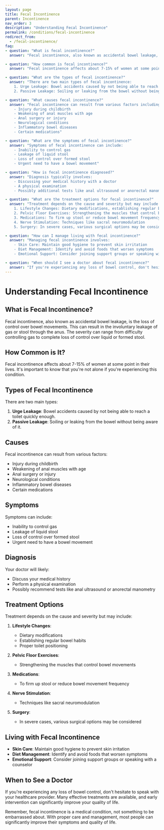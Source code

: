 ```yaml
---
layout: page
title: Fecal Incontinence
parent: Incontinence
nav_order: 3
description: "Understanding Fecal Incontinence"
permalink: /conditions/fecal-incontinence
redirect_from:
  - /fecal-incontinence/
faq:
- question: "What is fecal incontinence?"
  answer: "Fecal incontinence, also known as accidental bowel leakage, is the loss of control over bowel movements. This can result in the involuntary leakage of gas or stool through the anus. The severity can range from difficulty controlling gas to complete loss of control over liquid or formed stool."

- question: "How common is fecal incontinence?"
  answer: "Fecal incontinence affects about 7-15% of women at some point in their lives."

- question: "What are the types of fecal incontinence?"
  answer: "There are two main types of fecal incontinence:
    1. Urge Leakage: Bowel accidents caused by not being able to reach a toilet quickly enough.
    2. Passive Leakage: Soiling or leaking from the bowel without being aware of it."

- question: "What causes fecal incontinence?"
  answer: "Fecal incontinence can result from various factors including:
    - Injury during childbirth
    - Weakening of anal muscles with age
    - Anal surgery or injury
    - Neurological conditions
    - Inflammatory bowel diseases
    - Certain medications"

- question: "What are the symptoms of fecal incontinence?"
  answer: "Symptoms of fecal incontinence can include:
    - Inability to control gas
    - Leakage of liquid stool
    - Loss of control over formed stool
    - Urgent need to have a bowel movement"

- question: "How is fecal incontinence diagnosed?"
  answer: "Diagnosis typically involves:
    - Discussing your medical history with a doctor
    - A physical examination
    - Possibly additional tests like anal ultrasound or anorectal manometry"

- question: "What are the treatment options for fecal incontinence?"
  answer: "Treatment depends on the cause and severity but may include:
    1. Lifestyle Changes: Dietary modifications, establishing regular bowel habits, proper toilet positioning
    2. Pelvic Floor Exercises: Strengthening the muscles that control bowel movements
    3. Medications: To firm up stool or reduce bowel movement frequency
    4. Nerve Stimulation: Techniques like sacral neuromodulation
    5. Surgery: In severe cases, various surgical options may be considered"

- question: "How can I manage living with fecal incontinence?"
  answer: "Managing fecal incontinence involves:
    - Skin Care: Maintain good hygiene to prevent skin irritation
    - Diet Management: Identify and avoid foods that worsen symptoms
    - Emotional Support: Consider joining support groups or speaking with a counselor"

- question: "When should I see a doctor about fecal incontinence?"
  answer: "If you're experiencing any loss of bowel control, don't hesitate to speak with your healthcare provider. Many effective treatments are available, and early intervention can significantly improve your quality of life."
---
```


# Understanding Fecal Incontinence

## What is Fecal Incontinence?

Fecal incontinence, also known as accidental bowel leakage, is the loss of control over bowel movements. This can result in the involuntary leakage of gas or stool through the anus. The severity can range from difficulty controlling gas to complete loss of control over liquid or formed stool.

## How Common is It?

Fecal incontinence affects about 7-15% of women at some point in their lives. It's important to know that you're not alone if you're experiencing this condition.

## Types of Fecal Incontinence

There are two main types:
1. **Urge Leakage**: Bowel accidents caused by not being able to reach a toilet quickly enough.
2. **Passive Leakage**: Soiling or leaking from the bowel without being aware of it.

## Causes

Fecal incontinence can result from various factors:
- Injury during childbirth
- Weakening of anal muscles with age
- Anal surgery or injury
- Neurological conditions
- Inflammatory bowel diseases
- Certain medications

## Symptoms

Symptoms can include:
- Inability to control gas
- Leakage of liquid stool
- Loss of control over formed stool
- Urgent need to have a bowel movement

## Diagnosis

Your doctor will likely:
- Discuss your medical history
- Perform a physical examination
- Possibly recommend tests like anal ultrasound or anorectal manometry

## Treatment Options

Treatment depends on the cause and severity but may include:

1. **Lifestyle Changes**:
   - Dietary modifications
   - Establishing regular bowel habits
   - Proper toilet positioning

2. **Pelvic Floor Exercises**:
   - Strengthening the muscles that control bowel movements

3. **Medications**:
   - To firm up stool or reduce bowel movement frequency

4. **Nerve Stimulation**:
   - Techniques like sacral neuromodulation

5. **Surgery**:
   - In severe cases, various surgical options may be considered

## Living with Fecal Incontinence

- **Skin Care**: Maintain good hygiene to prevent skin irritation
- **Diet Management**: Identify and avoid foods that worsen symptoms
- **Emotional Support**: Consider joining support groups or speaking with a counselor

## When to See a Doctor

If you're experiencing any loss of bowel control, don't hesitate to speak with your healthcare provider. Many effective treatments are available, and early intervention can significantly improve your quality of life.

Remember, fecal incontinence is a medical condition, not something to be embarrassed about. With proper care and management, most people can significantly improve their symptoms and quality of life.